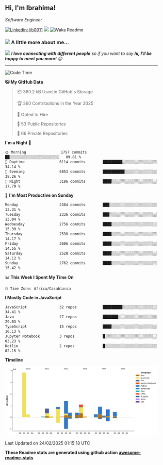 <h2>Hi, I'm Ibrahima! </h2>
<p><em>Software Engineer 
</em></p>


[![Linkedin: iib0011](https://img.shields.io/badge/-iib0011-blue?style=flat-square&logo=Linkedin&logoColor=white&link=https://www.linkedin.com/in/iib0011/)](https://www.linkedin.com/in/iib0011/)
![](https://visitor-badge.glitch.me/badge?page_id=iib0011)
![Waka Readme](https://github.com/iib0011/iib0011/workflows/Waka%20Readme/badge.svg)


### <img src="https://media.giphy.com/media/VgCDAzcKvsR6OM0uWg/giphy.gif" width="50"> A little more about me...  


<img src="https://media.giphy.com/media/LnQjpWaON8nhr21vNW/giphy.gif" width="60"> <em><b>I love connecting with different people</b> so if you want to say <b>hi, I'll be happy to meet you more!</b> 😊</em>

---
<!--START_SECTION:waka-->
![Code Time](http://img.shields.io/badge/Code%20Time-4%2C426%20hrs%2045%20mins-blue)

**🐱 My GitHub Data** 

> 📦 360.2 kB Used in GitHub's Storage 
 > 
> 🏆 360 Contributions in the Year 2025
 > 
> 💼 Opted to Hire
 > 
> 📜 53 Public Repositories 
 > 
> 🔑 66 Private Repositories 
 > 
**I'm a Night 🦉** 

```text
🌞 Morning                1757 commits        ██░░░░░░░░░░░░░░░░░░░░░░░   09.81 % 
🌆 Daytime                6114 commits        █████████░░░░░░░░░░░░░░░░   34.14 % 
🌃 Evening                6853 commits        ██████████░░░░░░░░░░░░░░░   38.26 % 
🌙 Night                  3186 commits        ████░░░░░░░░░░░░░░░░░░░░░   17.79 % 
```
📅 **I'm Most Productive on Sunday** 

```text
Monday                   2384 commits        ███░░░░░░░░░░░░░░░░░░░░░░   13.31 % 
Tuesday                  2336 commits        ███░░░░░░░░░░░░░░░░░░░░░░   13.04 % 
Wednesday                2756 commits        ████░░░░░░░░░░░░░░░░░░░░░   15.39 % 
Thursday                 2538 commits        ████░░░░░░░░░░░░░░░░░░░░░   14.17 % 
Friday                   2606 commits        ████░░░░░░░░░░░░░░░░░░░░░   14.55 % 
Saturday                 2528 commits        ████░░░░░░░░░░░░░░░░░░░░░   14.12 % 
Sunday                   2762 commits        ████░░░░░░░░░░░░░░░░░░░░░   15.42 % 
```


📊 **This Week I Spent My Time On** 

```text
🕑︎ Time Zone: Africa/Casablanca
```

**I Mostly Code in JavaScript** 

```text
JavaScript               32 repos            █████████░░░░░░░░░░░░░░░░   34.41 % 
Java                     27 repos            ███████░░░░░░░░░░░░░░░░░░   29.03 % 
TypeScript               15 repos            ████░░░░░░░░░░░░░░░░░░░░░   16.13 % 
Jupyter Notebook         3 repos             █░░░░░░░░░░░░░░░░░░░░░░░░   03.23 % 
Kotlin                   2 repos             █░░░░░░░░░░░░░░░░░░░░░░░░   02.15 % 
```



**Timeline**

![Lines of Code chart](https://raw.githubusercontent.com/iib0011/iib0011/master/assets/bar_graph.png)


 Last Updated on 24/02/2025 01:15:18 UTC
<!--END_SECTION:waka-->

**These Readme stats are generated using github action [awesome-readme-stats](https://github.com/iib0011/waka-readme-stats)**
